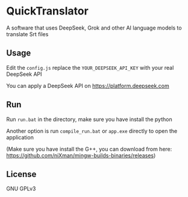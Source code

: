 # QuickTranslator
A software that uses DeepSeek, Grok and other AI language models to translate Srt files  

## Usage  
Edit the `config.js` replace the `YOUR_DEEPSEEK_API_KEY` with your real DeepSeek API  

You can apply a DeepSeek API on https://platform.deepseek.com  

## Run
Run `run.bat` in the directory, make sure you have install the python  
  
Another option is run `compile_run.bat` or `app.exe` directly to open the application  

(Make sure you have install the G++, you can download from here: https://github.com/niXman/mingw-builds-binaries/releases)

## License
GNU GPLv3  
